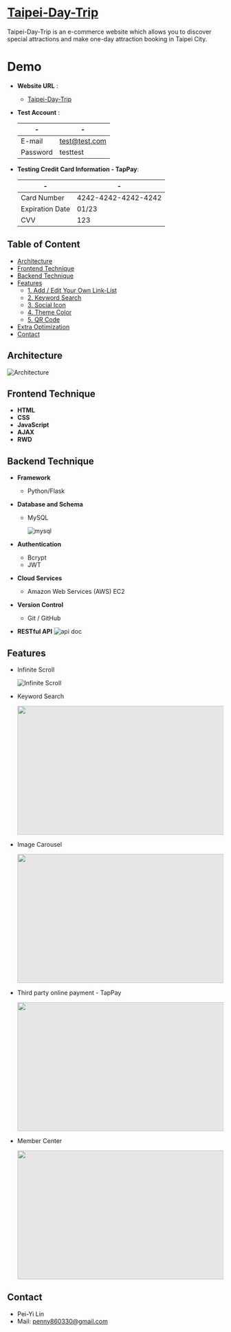 # [Taipei-Day-Trip](http://54.92.74.234:3000/)

  Taipei-Day-Trip is an e-commerce website which allows you to discover special attractions and make one-day attraction booking in Taipei   City.

# Demo
* **Website URL** : 
  * [Taipei-Day-Trip](http://54.92.74.234:3000/)
* **Test Account** : 

  |-|-|
  | ------ | ------ |
  | E-mail | test@test.com |
  | Password | testtest |
* **Testing Credit Card Information - TapPay**:

  |-|-|
  | ------ | ------ |
  | Card Number | 4242-4242-4242-4242 |
  | Expiration Date | 01/23 |
  | CVV | 123 |
  
## Table of Content

- [Architecture](https://github.com/Penny0330/Taipei-Day-Trip#architecture)
- [Frontend Technique](https://github.com/Penny0330/Taipei-Day-Trip#frontend-technique)
- [Backend Technique](https://github.com/Penny0330/Taipei-Day-Trip#backend-technique)
- [Features](https://github.com/Penny0330/Taipei-Day-Trip#features)
    - [1. Add / Edit Your Own Link-List](https://github.com/Penny0330/Taipei-Day-Trip#features)
    - [2. Keyword Search](https://github.com/Penny0330/Taipei-Day-Trip#keyword-search)
    - [3. Social Icon](https://github.com/Penny0330/Taipei-Day-Trip#features)
    - [4. Theme Color](https://github.com/Penny0330/Taipei-Day-Trip#features)
    - [5. QR Code](https://github.com/Penny0330/Taipei-Day-Trip#features)
- [Extra Optimization]()
- [Contact]()

## Architecture
![Architecture](https://user-images.githubusercontent.com/110281590/211182525-2725fb16-4c5d-42fc-9c8f-a8edf97a0e8a.png)

## Frontend Technique
* **HTML**
* **CSS**
* **JavaScript**
* **AJAX**
* **RWD**

## Backend Technique
* **Framework**
  * Python/Flask
  
* **Database and Schema**
  * MySQL
  
    ![mysql](https://user-images.githubusercontent.com/110281590/211184826-8c14d0e7-01c4-46bc-a2f2-680c0dd40cd3.png)
  
* **Authentication**
  * Bcrypt
  * JWT
  
* **Cloud Services**
  * Amazon Web Services (AWS) EC2
  
* **Version Control**
  * Git / GitHub
  
* **RESTful API**
![api doc](https://user-images.githubusercontent.com/110281590/211183167-7a6a06ce-972f-4fc0-af9a-d5de4e494344.png)

## Features
* Infinite Scroll

  ![Infinite Scroll](https://user-images.githubusercontent.com/110281590/211184284-cfcbb353-601e-4f33-b1b8-89ab15c26625.gif)
  
* Keyword Search

  <img style="display: block;-webkit-user-select: none;margin: auto;background-color: hsl(0, 0%, 90%); width: 542px;
    height: 300px;" src="https://user-images.githubusercontent.com/110281590/223014975-8ca751bc-4b8e-472a-b298-97c404915888.gif">
    
* Image Carousel

  <img style="display: block;-webkit-user-select: none;margin: auto;background-color: hsl(0, 0%, 90%); width: 542px;
    height: 300px;" src="https://user-images.githubusercontent.com/110281590/223015308-ecc4e74f-69a0-46fb-8ddd-dcb709438d4f.gif">
    
* Third party online payment - TapPay

  <img style="display: block;-webkit-user-select: none;margin: auto;background-color: hsl(0, 0%, 90%); width: 542px;
    height: 300px;" src="https://user-images.githubusercontent.com/110281590/223015434-d3c4ce75-1b7c-4232-b01d-bfa0affd9587.gif">
 
 * Member Center

   <img style="display: block;-webkit-user-select: none;margin: auto;background-color: hsl(0, 0%, 90%); width: 542px;
    height: 300px;" src="https://user-images.githubusercontent.com/110281590/223015598-b5a6ca72-215f-4a3c-82d9-59c524889f70.png">

## Contact

-   Pei-Yi Lin
-   Mail: penny860330@gmail.com



